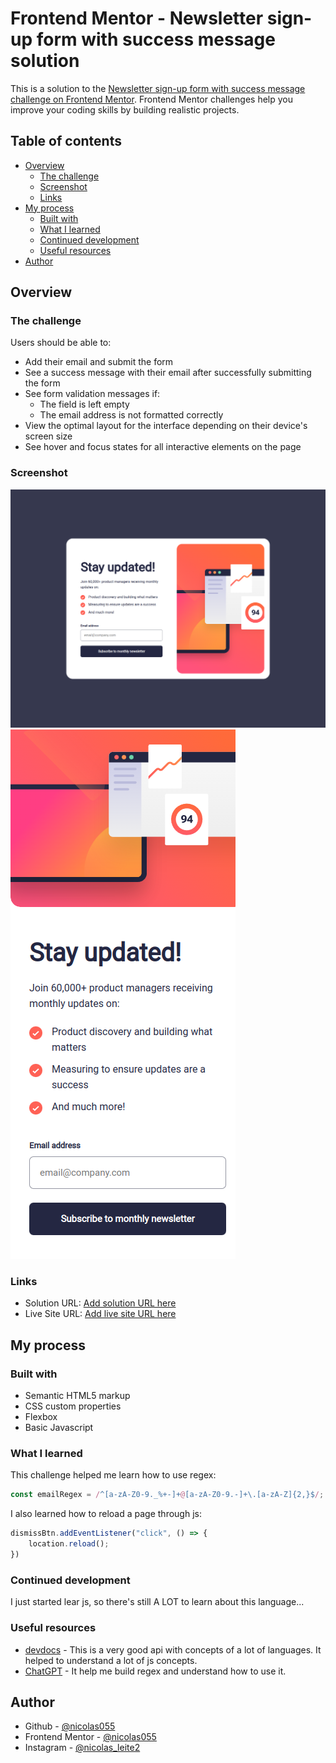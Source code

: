 # Frontend Mentor - Newsletter sign-up form with success message solution

This is a solution to the [Newsletter sign-up form with success message challenge on Frontend Mentor](https://www.frontendmentor.io/challenges/newsletter-signup-form-with-success-message-3FC1AZbNrv). Frontend Mentor challenges help you improve your coding skills by building realistic projects. 

## Table of contents

- [Overview](#overview)
  - [The challenge](#the-challenge)
  - [Screenshot](#screenshot)
  - [Links](#links)
- [My process](#my-process)
  - [Built with](#built-with)
  - [What I learned](#what-i-learned)
  - [Continued development](#continued-development)
  - [Useful resources](#useful-resources)
- [Author](#author)

## Overview

### The challenge

Users should be able to:

- Add their email and submit the form
- See a success message with their email after successfully submitting the form
- See form validation messages if:
  - The field is left empty
  - The email address is not formatted correctly
- View the optimal layout for the interface depending on their device's screen size
- See hover and focus states for all interactive elements on the page

### Screenshot

![Desktop](/screenshots/desktop.png)
![Mobile](/screenshots/mobile.png)


### Links

- Solution URL: [Add solution URL here](https://your-solution-url.com)
- Live Site URL: [Add live site URL here](https://your-live-site-url.com)

## My process

### Built with

- Semantic HTML5 markup
- CSS custom properties
- Flexbox
- Basic Javascript

### What I learned

This challenge helped me learn how to use regex:
```js
const emailRegex = /^[a-zA-Z0-9._%+-]+@[a-zA-Z0-9.-]+\.[a-zA-Z]{2,}$/;
```

I also learned how to reload a page through js:
```js
dismissBtn.addEventListener("click", () => {
    location.reload();
})
```

### Continued development

I just started lear js, so there's still A LOT to learn about this language...

### Useful resources

- [devdocs](https://devdocs.io/) - This is a very good api with concepts of a lot of languages. It helped to understand a lot of js concepts.
- [ChatGPT](https://chat.openai.com/) - It help me build regex and understand how to use it.

## Author

- Github - [@nicolas055](https://github.com/nicolas055)
- Frontend Mentor - [@nicolas055](https://www.frontendmentor.io/profile/nicolas055)
- Instagram - [@nicolas_leite2](https://www.instagram.com/nicolas_leite2/)
